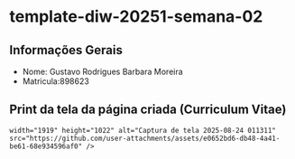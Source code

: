# template-diw-20251-semana-02

## Informações Gerais
- Nome: Gustavo Rodrigues Barbara Moreira
- Matricula:898623

## Print da tela da página criada (Curriculum Vitae)

`width="1919" height="1022" alt="Captura de tela 2025-08-24 011311" src="https://github.com/user-attachments/assets/e0652bd6-db48-4a41-be61-68e934596af0" />
`
